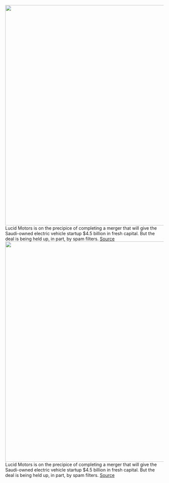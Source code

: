 <img src='https://cdn.vox-cdn.com/thumbor/SUvFN7jghEekAKaI9awlqTZz2w4=/0x0:2040x1360/1200x800/filters:focal(857x517:1183x843)/cdn.vox-cdn.com/uploads/chorus_image/image/69618296/ahawkins_210623_4646_0015.0.jpg' width='700px' /><br/>
Lucid Motors is on the precipice of completing a merger that will give the Saudi-owned electric vehicle startup $4.5 billion in fresh capital. But the deal is being held up, in part, by spam filters.
<a href='https://www.theverge.com/2021/7/22/22588798/lucid-motors-churchill-capital-merger-cciv-lcid-merger-spac-delay'> Source <a/><img src='https://cdn.vox-cdn.com/thumbor/SUvFN7jghEekAKaI9awlqTZz2w4=/0x0:2040x1360/1200x800/filters:focal(857x517:1183x843)/cdn.vox-cdn.com/uploads/chorus_image/image/69618296/ahawkins_210623_4646_0015.0.jpg' width='700px' /><br/>
Lucid Motors is on the precipice of completing a merger that will give the Saudi-owned electric vehicle startup $4.5 billion in fresh capital. But the deal is being held up, in part, by spam filters.
<a href='https://www.theverge.com/2021/7/22/22588798/lucid-motors-churchill-capital-merger-cciv-lcid-merger-spac-delay'> Source <a/>